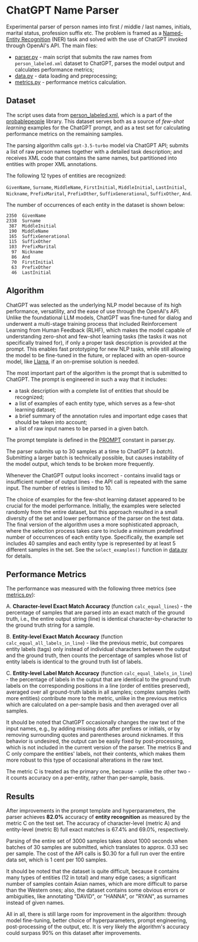 # ChatGPT Name Parser

Experimental parser of person names into first / middle / last names, initials, marital status,
profession suffix etc. The problem is framed as a 
[Named-Entity Recognition](https://en.wikipedia.org/wiki/Named-entity_recognition) (NER) task 
and solved with the use of ChatGPT invoked through OpenAI's API. The main files:

- [parser.py](https://github.com/mwojnars/chatgpt-name-parser/blob/master/parser.py) - 
  main script that submits the raw names from `person_labeled.xml` dataset to ChatGPT, 
  parses the model output and calculates performance metrics;
- [data.py](https://github.com/mwojnars/chatgpt-name-parser/blob/master/data.py) - 
  data loading and preprocessing;
- [metrics.py](https://github.com/mwojnars/chatgpt-name-parser/blob/master/metrics.py) - 
  performance metrics calculation.

## Dataset

The script uses data from [person_labeled.xml](https://github.com/mwojnars/chatgpt-name-parser/blob/master/person_labeled.xml), which is a part of the [probablepeople](https://github.com/datamade/probablepeople) library.
This dataset serves both as a source of _few-shot learning_ examples for the ChatGPT prompt,
and as a test set for calculating performance metrics on the remaining samples.

The parsing algorithm calls `gpt-3.5-turbo` model via ChatGPT API; submits a list of raw person 
names together with a detailed task description; and receives XML code that contains 
the same names, but partitioned into entities with proper XML annotations.

The following 12 types of entities are recognized:

`GivenName`, `Surname`, `MiddleName`, `FirstInitial`, `MiddleInitial`, `LastInitial`, 
`Nickname`, `PrefixMarital`, `PrefixOther`, `SuffixGenerational`, `SuffixOther`, `And`.

The number of occurrences of each entity in the dataset is shown below:

```
2350  GivenName
2338  Surname
 387  MiddleInitial
 190  MiddleName
 165  SuffixGenerational
 115  SuffixOther
 103  PrefixMarital
  97  Nickname
  86  And
  70  FirstInitial
  63  PrefixOther
  46  LastInitial
```

## Algorithm

ChatGPT was selected as the underlying NLP model because of its high performance, versatility, 
and the ease of use through the OpenAI's API. Unlike the foundational LLM models, ChatGPT was fine-tuned for dialog
and underwent a multi-stage training process that included Reinforcement Learning from Human Feedback (RLHF),
which makes the model capable of understanding zero-shot and few-shot learning tasks 
(the tasks it was not specifically trained for), if only a proper task description is provided at the prompt.
This enables fast prototyping for new NLP tasks, while still allowing the model to be fine-tuned in the future,
or replaced with an open-source model, like [Llama](https://ai.meta.com/llama/), if an on-premise solution is needed.

The most important part of the algorithm is the prompt that is submitted to ChatGPT.
The prompt is engineered in such a way that it includes: 

- a task description with a complete list of entities that should be recognized;
- a list of examples of each entity type, which serves as a few-shot learning dataset;
- a brief summary of the annotation rules and important edge cases that should be taken into account;
- a list of raw input names to be parsed in a given batch.

The prompt template is defined in the [PROMPT](https://github.com/mwojnars/chatgpt-name-parser/blob/df2509cc2d310ba5b9bcda2bed6737d95d2318f7/parser.py#L25C1-L48) 
constant in parser.py.

The parser submits up to 30 samples at a time to ChatGPT (a *batch*).
Submitting a larger batch is technically possible, but causes instability of the model output,
which tends to be broken more frequently.

Whenever the ChatGPT output looks incorrect - contains invalid tags or insufficient number of output lines -
the API call is repeated with the same input. The number of retries is limited to 10.

The choice of examples for the few-shot learning dataset appeared to be crucial for the model performance.
Initially, the examples were selected randomly from the entire dataset, but this approach resulted in a small
diversity of the set and lower performance of the parser on the test data.
The final version of the algorithm uses a more sophisticated approach, where the selection process
takes care to include a minimum predefined number of occurrences of each entity type. Specifically, the example set 
includes 40 samples and each entity type is represented by at least 5 different samples in the set.
See the `select_examples()` function in [data.py](https://github.com/mwojnars/chatgpt-name-parser/blob/df2509cc2d310ba5b9bcda2bed6737d95d2318f7/data.py#L95) for details.


## Performance Metrics

The performance was measured with the following three metrics (see [metrics.py](https://github.com/mwojnars/chatgpt-name-parser/blob/master/metrics.py)):

A. **Character-level Exact Match Accuracy** (function `calc_equal_lines`) - 
   the percentage of samples that are parsed into an exact match of the ground truth, i.e., 
   the entire output string (line) is identical character-by-character to the ground truth string for a sample.

B. **Entity-level Exact Match Accuracy** (function `calc_equal_all_labels_in_line`) - 
   like the previous metric, but compares entity labels (tags) only instead of individual characters
   between the output and the ground truth, then counts the percentage of samples whose 
   list of entity labels is identical to the ground truth list of labels.

C. **Entity-level Label Match Accuracy** (function `calc_equal_labels_in_line`) - 
   the percentage of labels in the output that are identical to the ground truth labels
   on the corresponding positions in a line (order of entities preserved),
   averaged over all ground-truth labels in all samples; complex samples (with more entities) 
   contribute more to the metric, unlike in the previous metrics which are calculated on a per-sample basis
   and then averaged over all samples.

It should be noted that ChatGPT occasionally changes the raw text of the input names, e.g.,
by adding missing dots after prefixes or initials, or by removing surrounding quotes and parentheses around nicknames. 
If this behavior is undesired, the output can be easily fixed by post-processing, which is 
not included in the current version of the parser. The metrics B and C only compare the entities' labels, 
not their contents, which makes them more robust to this type of occasional alterations in the raw text.

The metric C is treated as the primary one, because - unlike the other two - it counts accuracy 
on a per-entity, rather than per-sample, basis.


## Results

After improvements in the prompt template and hyperparameters, the parser achieves
**82.0%** accuracy of **entity recognition** as measured by the metric C on the test set.
The accuracy of character-level (metric A) and entity-level (metric B) full exact matches is 67.4% and 69.0%, respectively.

Parsing of the entire set of 3000 samples takes about 1000 seconds when batches
of 30 samples are submitted, which translates to approx. 0.33 sec per sample.
The cost of the API calls is $0.30 for a full run over the entire data set,
which is 1 cent per 100 samples.

It should be noted that the dataset is quite difficult, because it contains many types of entities
(12 in total) and many edge cases; a significant number of samples contain Asian names, 
which are more difficult to parse than the Western ones; also, the dataset contains 
some obvious errors or ambiguities, like annotating "DAVID", or "HANNA", or "RYAN", as surnames instead of given names.

All in all, there is still large room for improvement in the algorithm:
through model fine-tuning, better choice of hyperparameters, prompt engineering, 
post-processing of the output, etc. It is very likely the algorithm's accuracy 
could surpass 90% on this dataset after improvements.


